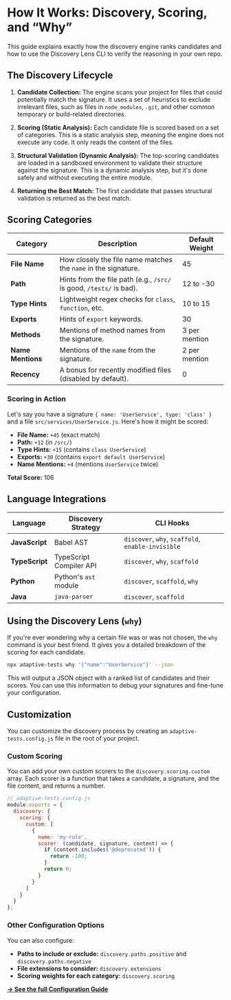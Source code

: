 # How It Works: Discovery, Scoring, and “Why”

This guide explains exactly how the discovery engine ranks candidates and how to use the Discovery Lens CLI to verify the reasoning in your own repo.

## The Discovery Lifecycle

1. **Candidate Collection:** The engine scans your project for files that could potentially match the signature. It uses a set of heuristics to exclude irrelevant files, such as files in `node_modules`, `.git`, and other common temporary or build-related directories.

2. **Scoring (Static Analysis):** Each candidate file is scored based on a set of categories. This is a static analysis step, meaning the engine does not execute any code. It only reads the content of the files.

3. **Structural Validation (Dynamic Analysis):** The top-scoring candidates are loaded in a sandboxed environment to validate their structure against the signature. This is a dynamic analysis step, but it's done safely and without executing the entire module.

4. **Returning the Best Match:** The first candidate that passes structural validation is returned as the best match.

## Scoring Categories

| Category | Description | Default Weight |
|---|---|---|
| **File Name** | How closely the file name matches the `name` in the signature. | 45 |
| **Path** | Hints from the file path (e.g., `/src/` is good, `/tests/` is bad). | 12 to -30 |
| **Type Hints** | Lightweight regex checks for `class`, `function`, etc. | 10 to 15 |
| **Exports** | Hints of `export` keywords. | 30 |
| **Methods** | Mentions of method names from the signature. | 3 per mention |
| **Name Mentions** | Mentions of the `name` from the signature. | 2 per mention |
| **Recency** | A bonus for recently modified files (disabled by default). | 0 |

### Scoring in Action

Let's say you have a signature `{ name: 'UserService', type: 'class' }` and a file `src/services/UserService.js`. Here's how it might be scored:

- **File Name:** `+45` (exact match)
- **Path:** `+12` (in `/src/`)
- **Type Hints:** `+15` (contains `class UserService`)
- **Exports:** `+30` (contains `export default UserService`)
- **Name Mentions:** `+4` (mentions `UserService` twice)

**Total Score:** 106

## Language Integrations

| Language | Discovery Strategy | CLI Hooks |
|---|---|---|
| **JavaScript** | Babel AST | `discover`, `why`, `scaffold`, `enable-invisible` |
| **TypeScript** | TypeScript Compiler API | `discover`, `why`, `scaffold` |
| **Python** | Python's `ast` module | `discover`, `scaffold`, `why` |
| **Java** | `java-parser` | `discover`, `scaffold` |

## Using the Discovery Lens (`why`)

If you're ever wondering why a certain file was or was not chosen, the `why` command is your best friend. It gives you a detailed breakdown of the scoring for each candidate.

```bash
npx adaptive-tests why '{"name":"UserService"}' --json
```

This will output a JSON object with a ranked list of candidates and their scores. You can use this information to debug your signatures and fine-tune your configuration.

## Customization

You can customize the discovery process by creating an `adaptive-tests.config.js` file in the root of your project.

### Custom Scoring

You can add your own custom scorers to the `discovery.scoring.custom` array. Each scorer is a function that takes a candidate, a signature, and the file content, and returns a number.

```javascript
// adaptive-tests.config.js
module.exports = {
  discovery: {
    scoring: {
      custom: [
        {
          name: 'my-rule',
          scorer: (candidate, signature, content) => {
            if (content.includes('@deprecated')) {
              return -100;
            }
            return 0;
          }
        }
      ]
    }
  }
};
```

### Other Configuration Options

You can also configure:

- **Paths to include or exclude:** `discovery.paths.positive` and `discovery.paths.negative`
- **File extensions to consider:** `discovery.extensions`
- **Scoring weights for each category:** `discovery.scoring`

**[→ See the full Configuration Guide](CONFIGURATION.md)**
